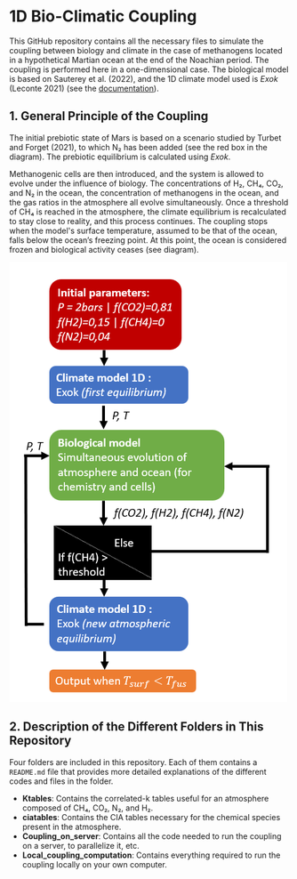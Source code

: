 # 1D Bio-Climatic Coupling

This GitHub repository contains all the necessary files to simulate the coupling between biology and climate in the case of methanogens located in a hypothetical Martian ocean at the end of the Noachian period. The coupling is performed here in a one-dimensional case. The biological model is based on Sauterey et al. (2022), and the 1D climate model used is *Exok* (Leconte 2021) (see the [documentation](https://perso.astrophy.u-bordeaux.fr/~jleconte/exo_k-doc/)).

## 1. General Principle of the Coupling
The initial prebiotic state of Mars is based on a scenario studied by Turbet and Forget (2021), to which N₂ has been added (see the red box in the diagram). The prebiotic equilibrium is calculated using *Exok*.

Methanogenic cells are then introduced, and the system is allowed to evolve under the influence of biology. The concentrations of H₂, CH₄, CO₂, and N₂ in the ocean, the concentration of methanogens in the ocean, and the gas ratios in the atmosphere all evolve simultaneously. Once a threshold of CH₄ is reached in the atmosphere, the climate equilibrium is recalculated to stay close to reality, and this process continues. The coupling stops when the model's surface temperature, assumed to be that of the ocean, falls below the ocean’s freezing point. At this point, the ocean is considered frozen and biological activity ceases (see diagram).

![Diagram representing 1D coupling](1D_coupling_diagram.png)

## 2. Description of the Different Folders in This Repository
Four folders are included in this repository. Each of them contains a `README.md` file that provides more detailed explanations of the different codes and files in the folder.

- **Ktables**: Contains the correlated-k tables useful for an atmosphere composed of CH₄, CO₂, N₂, and H₂.
- **ciatables**: Contains the CIA tables necessary for the chemical species present in the atmosphere.
- **Coupling_on_server**: Contains all the code needed to run the coupling on a server, to parallelize it, etc.
- **Local_coupling_computation**: Contains everything required to run the coupling locally on your own computer.

